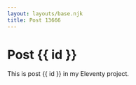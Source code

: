 ```yaml
---
layout: layouts/base.njk
title: Post 13666
---
```


# Post {{ id }}

This is post {{ id }} in my Eleventy project.
